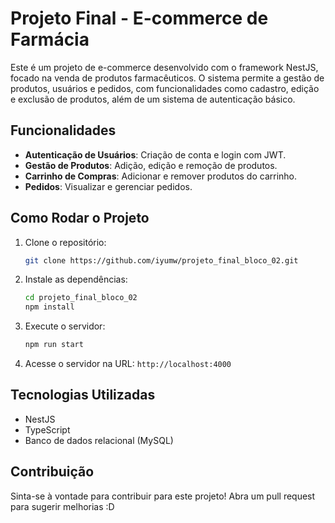 # Projeto Final - E-commerce de Farmácia

Este é um projeto de e-commerce desenvolvido com o framework NestJS, focado na venda de produtos farmacêuticos. O sistema permite a gestão de produtos, usuários e pedidos, com funcionalidades como cadastro, edição e exclusão de produtos, além de um sistema de autenticação básico.

## Funcionalidades

- **Autenticação de Usuários**: Criação de conta e login com JWT.
- **Gestão de Produtos**: Adição, edição e remoção de produtos.
- **Carrinho de Compras**: Adicionar e remover produtos do carrinho.
- **Pedidos**: Visualizar e gerenciar pedidos.

## Como Rodar o Projeto

1. Clone o repositório:
   ```bash
   git clone https://github.com/iyumw/projeto_final_bloco_02.git
   ```

2. Instale as dependências:
   ```bash
   cd projeto_final_bloco_02
   npm install
   ```

3. Execute o servidor:
   ```bash
   npm run start
   ```

4. Acesse o servidor na URL: `http://localhost:4000`

## Tecnologias Utilizadas

- NestJS
- TypeScript
- Banco de dados relacional (MySQL)

## Contribuição

Sinta-se à vontade para contribuir para este projeto! Abra um pull request para sugerir melhorias :D
